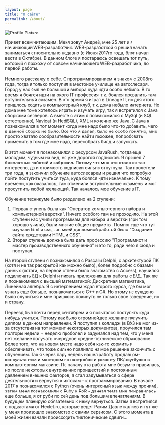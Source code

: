 ```yaml
---
layout: page
title: "О сайте"
permalink: /about/
---
```


<img src="{{ site.baseurl }}/assets/me.jpg" title="Profile Picture" class="profile">

Привет всем читающим. Меня зовут Андрей, мне 25 лет и я начинающий WEB-разработчик. WEB-разработкой я решил начать заниматься относительно недавно (с Июня 2017го года, блог начал вести в Октябре). В данном блоге я постараюсь освещать тот путь, который я прохожу от совсем начинающего WEB-разработчика, до первой работы. <br/><br/>
Немного расскажу о себе. С программированием я знаком с 2008го года, тогда я только поступил в местоное училище на автослесаря. Город у нас был не большой и выбора куда идти особо небыло. В то время я боялся идти на около IT профессия, т.к. боялся провалить там вступительный экзамен. В это время я играл в Lineage II, но для этого пришлось ходить в компьютерный клуб, т.к. дома небыло интернета. Но дома мне тоже хотелось играть и изучать игру, так я встретился с Java сборками серверов. А вместе с этим я познакомился с MySql (и SQL естественно), Navicat (и HediSQL), XML и конечно же Java. C Java я познакомился в тот момент когда мне надо было что-то добавить, чего в данной сборке не было. Все что я делал, было не особо понятно, мне просто хватало сообразительности найти похожее, попробовать применить в том где мне надо, пересобрать билд и запускать. <br/><br/>
В этот момент я познакомился с ресурсом JavaRush, тогда еще молодым, чудным на вид, но уже дорогой подпиской. Я прошел 7 бесплатных чайстей и забросил. Потому что мне это стало не так интересно, да и стоимость подписки сильно отпугнула. Так пролетели три года, я закончил обучение автослесарем и решил что попробую пойти поступить учиться туда, куда боялся идти изначально. К тому времени, как оказалось, там отменили вступительные экзамены и мог просутпить любой желающий. Так началось мое обучение в IT. <br/><br/>
Обучение техникуме было разделено на 2 ступени:
1. Первая ступень была как "Оператор компьютерного набора и компьютерной верстки". Ничего особого там не проходило. На этой ступени нас учили программам для набора и верстки (при том хорошо учили), были многие общие предметы. Помню еще что тут изучали html и css, т.к. моей дипломной работой было "Создание сайта средствами HTML и CSS". 
2. Вторая ступень должна была дать профессию "Программист и мастер производственного обучения" и это то, ради чего я сюда и поступал.

На второй ступени я познакомился с Pascal и Delphi, с архитектурой ПК (хотя и не так раскрытой как можно было), более подробно с базами данных (кстати, на первой стпени было знакомство с Access), научился подключать БД к Delphi и писать приложения для работы с Б/Д. Так же я познакомился с высшей математикой: Дискретная математика, Линейная алгебра. Я с нетерпением ждал второго курса, где бы мог узнать еще больше, познакомиться с С++ и С#. Но этому не суждено было случиться и мне пришлось покинуть не только свое заведение, но и страну. <br/><br/>
Переезд был почти перед сентябрем и я попытался поступить куда нибудь учиться. Потому как было огромнейшее желание получить диплом в данном направлении. Я поступил в колледж (в ВУЗ не мог из-за отсутствия на тот момент некоторых документов), проучился там полторы недели + неделю проболел и задумался над тем, что у меня нет желание получать очередное средне-техническое образование. Более того, что на новом месте надо себя как-то кормить и обеспечивать, что тоже сильно повлияло на мое решение закончить с обучением. Так я через пару недель нашел работу продавцом-консультантом и мастером по настройке и ремонту ПК/ноутбуков в компьютерном магазине. По началу эта работа мне безумно нравилась, но после некоторых внутрненних проишествий и постоянным давлением внешних факторов, я стал задумываться о сфере деятельности и вернутся к истокам - к программированию. В начале 2017 я познакомился с Python (очень интересный язык между прочим), затем меня познакомили с Ruby и RoR - данная тема мне понравилась еще больше, я от руби по сей день под большим впечатлениям. В будущем планирую обязательно к нему вернуться. Затем я встретился с подкастами от Hexlet.ru, которые ведет Рахим Давлеткалиев и тут же у меня произошло знакомство с самим сервисом. С этого момента в моей жизни начали происходить тиктонические сдвиги... 